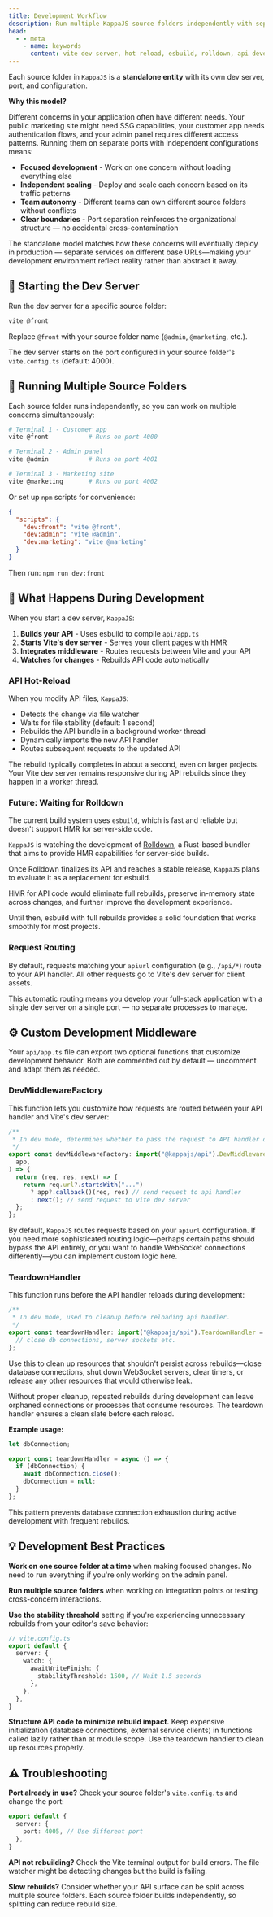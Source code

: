 ```yaml
---
title: Development Workflow
description: Run multiple KappaJS source folders independently with separate dev servers, automatic API hot-reload, custom middleware routing, and resource cleanup with teardown handlers.
head:
  - - meta
    - name: keywords
      content: vite dev server, hot reload, esbuild, rolldown, api development, multiple ports, teardown handler, development middleware, file watching
---
```


Each source folder in `KappaJS` is a **standalone entity** with its own dev server, port, and configuration.

**Why this model?**

Different concerns in your application often have different needs.
Your public marketing site might need SSG capabilities, your customer app needs authentication flows,
and your admin panel requires different access patterns.
Running them on separate ports with independent configurations means:

- **Focused development** - Work on one concern without loading everything else
- **Independent scaling** - Deploy and scale each concern based on its traffic patterns
- **Team autonomy** - Different teams can own different source folders without conflicts
- **Clear boundaries** - Port separation reinforces the organizational structure — no accidental cross-contamination

The standalone model matches how these concerns will eventually deploy in production —
separate services on different base URLs—making your development environment reflect reality rather than abstract it away.

## 🚀 Starting the Dev Server

Run the dev server for a specific source folder:

```sh
vite @front
```

Replace `@front` with your source folder name (`@admin`, `@marketing`, etc.).

The dev server starts on the port configured in your source folder's `vite.config.ts` (default: 4000).

## 📂 Running Multiple Source Folders

Each source folder runs independently, so you can work on multiple concerns simultaneously:

```sh
# Terminal 1 - Customer app
vite @front           # Runs on port 4000

# Terminal 2 - Admin panel
vite @admin           # Runs on port 4001

# Terminal 3 - Marketing site
vite @marketing       # Runs on port 4002
```

Or set up `npm` scripts for convenience:

```json
{
  "scripts": {
    "dev:front": "vite @front",
    "dev:admin": "vite @admin",
    "dev:marketing": "vite @marketing"
  }
}
```

Then run: `npm run dev:front`

## 🔀 What Happens During Development

When you start a dev server, `KappaJS`:

1. **Builds your API** - Uses esbuild to compile `api/app.ts`
2. **Starts Vite's dev server** - Serves your client pages with HMR
3. **Integrates middleware** - Routes requests between Vite and your API
4. **Watches for changes** - Rebuilds API code automatically

### API Hot-Reload

When you modify API files, `KappaJS`:
- Detects the change via file watcher
- Waits for file stability (default: 1 second)
- Rebuilds the API bundle in a background worker thread
- Dynamically imports the new API handler
- Routes subsequent requests to the updated API

The rebuild typically completes in about a second, even on larger projects.
Your Vite dev server remains responsive during API rebuilds since they happen in a worker thread.

### Future: Waiting for Rolldown

The current build system uses `esbuild`, which is fast and reliable
but doesn't support HMR for server-side code.

`KappaJS` is watching the development of [Rolldown](https://rolldown.rs/),
a Rust-based bundler that aims to provide HMR capabilities for server-side builds.

Once Rolldown finalizes its API and reaches a stable release,
`KappaJS` plans to evaluate it as a replacement for esbuild.

HMR for API code would eliminate full rebuilds, preserve in-memory state across changes,
and further improve the development experience.

Until then, esbuild with full rebuilds provides a solid foundation
that works smoothly for most projects.

### Request Routing

By default, requests matching your `apiurl` configuration (e.g., `/api/*`) route to your API handler.
All other requests go to Vite's dev server for client assets.

This automatic routing means you develop your full-stack application with a single dev server
on a single port — no separate processes to manage.

## ⚙️ Custom Development Middleware

Your `api/app.ts` file can export two optional functions that customize development behavior.
Both are commented out by default — uncomment and adapt them as needed.

### DevMiddlewareFactory

This function lets you customize how requests are routed between your API handler and Vite's dev server:

```ts
/**
 * In dev mode, determines whether to pass the request to API handler or to Vite.
 */
export const devMiddlewareFactory: import("@kappajs/api").DevMiddlewareFactory = (
  app,
) => {
  return (req, res, next) => {
    return req.url?.startsWith("...")
      ? app?.callback()(req, res) // send request to api handler
      : next(); // send request to vite dev server
  };
};
```

By default, `KappaJS` routes requests based on your `apiurl` configuration. If you need more sophisticated routing logic—perhaps certain paths should bypass the API entirely, or you want to handle WebSocket connections differently—you can implement custom logic here.

### TeardownHandler

This function runs before the API handler reloads during development:

```ts
/**
 * In dev mode, used to cleanup before reloading api handler.
 */
export const teardownHandler: import("@kappajs/api").TeardownHandler = () => {
  // close db connections, server sockets etc.
};
```

Use this to clean up resources that shouldn't persist across rebuilds—close database connections, shut down WebSocket servers, clear timers, or release any other resources that would otherwise leak.

Without proper cleanup, repeated rebuilds during development can leave orphaned connections or processes that consume resources. The teardown handler ensures a clean slate before each reload.

**Example usage:**

```ts
let dbConnection;

export const teardownHandler = async () => {
  if (dbConnection) {
    await dbConnection.close();
    dbConnection = null;
  }
};
```

This pattern prevents database connection exhaustion during active development with frequent rebuilds.

## 💡 Development Best Practices

**Work on one source folder at a time** when making focused changes. No need to run everything if you're only working on the admin panel.

**Run multiple source folders** when working on integration points or testing cross-concern interactions.

**Use the stability threshold** setting if you're experiencing unnecessary rebuilds from your editor's save behavior:

```ts
// vite.config.ts
export default {
  server: {
    watch: {
      awaitWriteFinish: {
        stabilityThreshold: 1500, // Wait 1.5 seconds
      },
    },
  },
}
```

**Structure API code to minimize rebuild impact.** Keep expensive initialization
(database connections, external service clients) in functions called lazily rather than at module scope.
Use the teardown handler to clean up resources properly.

## ⚠️ Troubleshooting

**Port already in use?**
Check your source folder's `vite.config.ts` and change the port:

```ts
export default {
  server: {
    port: 4005, // Use different port
  },
}
```

**API not rebuilding?**
Check the Vite terminal output for build errors. The file watcher might be detecting changes but the build is failing.

**Slow rebuilds?**
Consider whether your API surface can be split across multiple source folders.
Each source folder builds independently, so splitting can reduce rebuild size.
